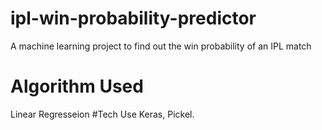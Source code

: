 # ipl-win-probability-predictor
A machine learning project to find out the win probability of an IPL match
# Algorithm Used
Linear Regresseion 
#Tech Use
Keras, Pickel.
